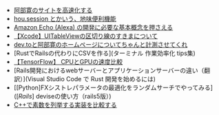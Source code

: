 - [阿部寛のサイトを高速化する](mrubyをブラウザで実行するまで (WebAssembly))
- [hou.session とかいう、地味便利機能](「GoogleAnalytics見てアクセス解析して」って言われた時にまずしていること)
- [Amazon Echo (Alexa) の開発に必要な基本概念を押さえる](ウェブアプリをソースごとパクる業者に対する対策)
- [【Xcode】UITableViewの区切り線のすきまについて](【便乗記事】エンジニアがデスマーチを生き抜くための知見をまとめてみた　)
- [dev.toと阿部寛のホームページについてちゃんと計測させてくれ](Haskellの入門から中級者になるまでの指針)
- [RustでRailsの代わりにCSVを作る](ターミナル 作業効率化 tips集)
- [【TensorFlow】 CPUとGPUの速度比較](iOSのスプラッシュ画面実装における注意点と実装方法)
- [Rails開発におけるwebサーバーとアプリケーションサーバーの違い（翻訳）](Visual Studio Code で Rust 開発を始めるには)
- [[Python]FXシストレパラメータの最適化をランダムサーチでやってみる]([*Rails*] deviseの使い方（rails5版）)
- [C++で素数を列挙する実装を比較する](AlexaSkillsKitでセッション情報を持たせる。)

